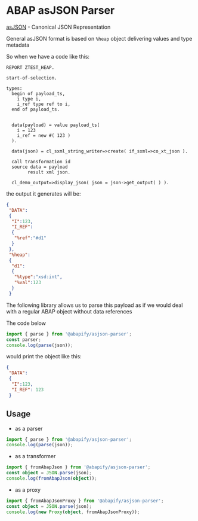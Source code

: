# ABAP asJSON Parser

[asJSON](https://help.sap.com/doc/abapdocu_latest_index_htm/latest/en-US/index.htm?file=abenabap_asjson.htm) - Canonical JSON Representation

General asJSON format is based on `%heap` object delivering values and type metadata

So when we have a code like this:

```abap
REPORT ZTEST_HEAP.

start-of-selection.

types:
  begin of payload_ts,
    i type i,
    i_ref type ref to i,
  end of payload_ts.


  data(payload) = value payload_ts(
    i = 123
    i_ref = new #( 123 )
  ).

  data(json) = cl_sxml_string_writer=>create( if_sxml=>co_xt_json ).

  call transformation id
  source data = payload
        result xml json.

  cl_demo_output=>display_json( json = json->get_output( ) ).
```

the output it generates will be:

```json
{
 "DATA":
 {
  "I":123,
  "I_REF":
  {
   "%ref":"#d1"
  }
 },
 "%heap":
 {
  "d1":
  {
   "%type":"xsd:int",
   "%val":123
  }
 }
```

The following library allows us to parse this payload as if we would deal with a regular ABAP object without data references

The code below

```ts
import { parse } from '@abapify/asjson-parser';
const parser;
console.log(parse(json));
```

would print the object like this:

```json
{
 "DATA":
 {
  "I":123,
  "I_REF": 123
 }
```

## Usage

- as a parser

```ts
import { parse } from '@abapify/asjson-parser';
console.log(parse(json));
```

- as a transformer

```ts
import { fromAbapJson } from '@abapify/asjson-parser';
const object = JSON.parse(json);
console.log(fromAbapJson(object));
```

- as a proxy

```ts
import { fromAbapJsonProxy } from '@abapify/asjson-parser';
const object = JSON.parse(json);
console.log(new Proxy(object, fromAbapJsonProxy));
```
